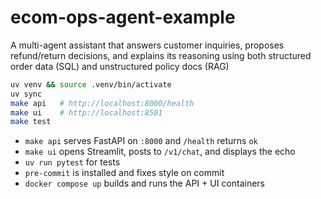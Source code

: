 # ecom-ops-agent-example
A multi-agent assistant that answers customer inquiries, proposes refund/return decisions, and explains its reasoning using both structured order data (SQL) and unstructured policy docs (RAG)

```bash
uv venv && source .venv/bin/activate
uv sync
make api   # http://localhost:8000/health
make ui    # http://localhost:8501
make test
```

- `make api` serves FastAPI on `:8000` and `/health` returns `ok`
- `make ui` opens Streamlit, posts to `/v1/chat`, and displays the echo
- `uv run pytest` for tests
- `pre-commit` is installed and fixes style on commit
- `docker compose up` builds and runs the API + UI containers
